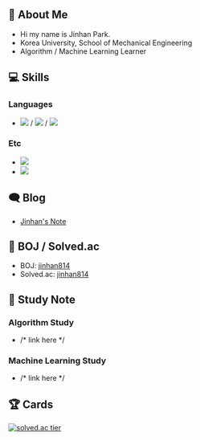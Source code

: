 ## 👋 About Me

- Hi my name is Jinhan Park.
- Korea University, School of Mechanical Engineering
- Algorithm / Machine Learning Learner

## 💻 Skills

### Languages
- <img src="https://img.shields.io/badge/C-172B4D?style=flat-square&logo=C&logoColor=white"/> / <img src="https://img.shields.io/badge/C++-1E88E5?style=flat-square&logo=C%2B%2B&logoColor=white"/> / <img src="https://img.shields.io/badge/Python-3766AB?style=flat-square&logo=Python&logoColor=white"/>

### Etc
- <img src="https://img.shields.io/badge/Git-F05032?style=flat-square&logo=Git&logoColor=white"/>
- <img src="https://img.shields.io/badge/WolframMathematica-DD1100.svg?style=flat-square&logo=Git&logoColor=white"/>

## 🗨 Blog

- [Jinhan's Note](https://blog.naver.com/jinhan814)

## 📃 BOJ / Solved.ac

- BOJ: [jinhan814](https://www.acmicpc.net/user/jinhan814)
- Solved.ac: [jinhan814](https://solved.ac/profile/jinhan814)

## 📁 Study Note

### Algorithm Study

- /* link here */

### Machine Learning Study

- /* link here */

## 🏆 Cards

[![solved.ac tier](http://mazassumnida.wtf/api/v2/generate_badge?boj=jinhan814)](https://solved.ac/jinhan814)
